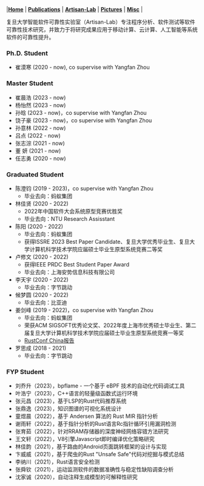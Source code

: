 
|[<b>Home</b>](https://hxuhack.github.io/) | [<b>Publications</b>](../publication/list) | [<b>Artisan-Lab</b>](../lab/page) | [<b>Pictures</b>](../photo/page) | [<b>Misc</b>](../misc/list) |

复旦大学智能软件可靠性实验室（Artisan-Lab）专注程序分析、软件测试等软件可靠性技术研究，并致力于将研究成果应用于移动计算、云计算、人工智能等系统软件的可靠性提升。

### Ph.D. Student
- 崔漠寒 (2020 - now), co supervise with Yangfan Zhou
 
### Master Student

- 崔晨浩 (2023 - now)
- 杨怡然 (2023 - now)
- 孙晗 (2023 - now)，co supervise with Yangfan Zhou
- 饶子豪 (2023 - now)，co supervise with Yangfan Zhou
- 孙意林 (2022 - now)
- 吕点 (2022 - now)
- 张志淙 (2021 - now)
- 董 妍 (2021 - now)
- 任志勇 (2020 - now)

### Graduated Student
- 陈澄钧 (2019 - 2023)，co supervise with Yangfan Zhou
  - 毕业去向：蚂蚁集团
- 林佳贤 (2020 - 2022)
  - 2022年中国软件大会系统原型竞赛优胜奖
  - 毕业去向：NTU Research Assisstant  
- 陈阳 (2020 - 2022)
  - 毕业去向：蚂蚁集团 
  - 获得ISSRE 2023 Best Paper Candidate、复旦大学优秀毕业生、复旦大学计算机科学技术学院应届硕士毕业生原型系统竞赛二等奖
- 卢修文 (2020 - 2022)
  - 获得IEEE PRDC Best Student Paper Award
  - 毕业去向：上海安势信息科技有限公司 
- 李天宇 (2020 - 2022)
  - 毕业去向：字节跳动 
- 候梦圆 (2020 - 2022)
  - 毕业去向：比亚迪 
- 姜剑峰 (2019 - 2022)，co supervise with Yangfan Zhou
  - 毕业去向：蚂蚁集团
  - 荣获ACM SIGSOFT优秀论文奖、2022年度上海市优秀硕士毕业生、第二届复旦大学计算机科学技术学院应届硕士毕业生原型系统竞赛一等奖
  - [RustConf China报告](files/RustConf22.pdf) 
- 罗思成 (2018 - 2021)
  - 毕业去向：字节跳动

### FYP Student 
 - 刘乔升（2023），bpflame - 一个基于 eBPF 技术的自动化代码调试工具 
 - 叶浩宁（2023），C++语言的轻量级函数式运行环境
 - 张元昌（2023），基于LSP的Rust代码推荐系统
 - 张鼎逸（2023），知识图谱的可视化系统设计
 - 童煜晨（2022），基于 Andersen 算法的 Rust MIR 指针分析
 - 谢雨轩（2022），基于指针分析的Rust语言Rc指针循环引用漏洞检测
 - 张育茹（2022），针对RRAM存储器的深度神经网络容错方法研究
 - 王文轩（2022），V8引擎Javascript即时编译优化策略研究
 - 林佳韵（2021），基于路由的Android页面跳转框架的设计与实现
 - 卞威威（2021），基于爬虫的Rust "Unsafe Safe"代码对挖掘与模式总结
 - 李纳川（2021），Rust语言安全检测
 - 张舜钦（2021），运动监测软件的数据准确性与稳定性缺陷调查分析
 - 沈家诚（2020），自动注释生成模型的可解释性研究
